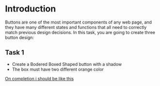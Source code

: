 # Introduction
Buttons are one of the most important components of any web page, and they have many different states and functions that all need to correctly match previous design decisions. In this task, you are going to create three button design:

## Task 1
* Create a Bodered Boxed Shaped button with a shadow
* The box must have two different orange color

[On completion i should be like this]()
